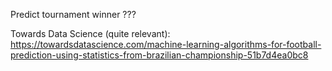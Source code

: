 Predict tournament winner ???

Towards Data Science (quite relevant):
https://towardsdatascience.com/machine-learning-algorithms-for-football-prediction-using-statistics-from-brazilian-championship-51b7d4ea0bc8